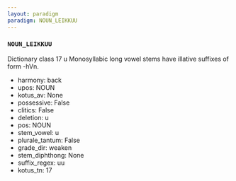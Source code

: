 ```yaml
---
layout: paradigm
paradigm: NOUN_LEIKKUU
---
```

### ` NOUN_LEIKKUU `

Dictionary class 17 u Monosyllabic long vowel stems have illative suffixes of form -hVn.
* harmony: back
* upos: NOUN
* kotus_av: None
* possessive: False
* clitics: False
* deletion: u
* pos: NOUN
* stem_vowel: u
* plurale_tantum: False
* grade_dir: weaken
* stem_diphthong: None
* suffix_regex: uu
* kotus_tn: 17
